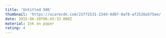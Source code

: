```yaml
---
title: 'Untitled 506'
thumbnail: 'https://ucarecdn.com/21ff2531-234d-4d07-8af8-af2526a575ee/'
date: 2015-06-28T06:43:33.000Z
material: Ink on paper
rating: 4
---
```

